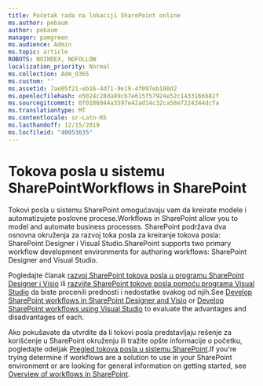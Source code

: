 ```yaml
---
title: Početak rada na lokaciji SharePoint online
ms.author: pebaum
author: pebaum
manager: pamgreen
ms.audience: Admin
ms.topic: article
ROBOTS: NOINDEX, NOFOLLOW
localization_priority: Normal
ms.collection: Adm_O365
ms.custom: ''
ms.assetid: 7ae05f21-eb16-4d71-9e19-4f097eb100d2
ms.openlocfilehash: e5024c28da89cb7e615f57924e52c1433166b82f
ms.sourcegitcommit: 0f0186044a3597e42ad14c32ca58e7224344dcfa
ms.translationtype: MT
ms.contentlocale: sr-Latn-RS
ms.lasthandoff: 12/15/2019
ms.locfileid: "40053635"
---
```

# <a name="workflows-in-sharepoint"></a><span data-ttu-id="9cd88-102">Tokova posla u sistemu SharePoint</span><span class="sxs-lookup"><span data-stu-id="9cd88-102">Workflows in SharePoint</span></span>

<span data-ttu-id="9cd88-103">Tokovi posla u sistemu SharePoint omogućavaju vam da kreirate modele i automatizujete poslovne procese.</span><span class="sxs-lookup"><span data-stu-id="9cd88-103">Workflows in SharePoint allow you to model and automate business processes.</span></span> <span data-ttu-id="9cd88-104">SharePoint podržava dva osnovna okruženja za razvoj toka posla za kreiranje tokova posla: SharePoint Designer i Visual Studio.</span><span class="sxs-lookup"><span data-stu-id="9cd88-104">SharePoint supports two primary workflow development environments for authoring workflows: SharePoint Designer and Visual Studio.</span></span> 

<span data-ttu-id="9cd88-105">Pogledajte članak [razvoj SharePoint tokova posla u programu SharePoint Designer i Visio](https://docs.microsoft.com/sharepoint/dev/general-development/develop-sharepoint-workflows-using-visual-studio) ili [razvijte SharePoint tokove posla pomoću programa Visual Studio](https://docs.microsoft.com/sharepoint/dev/general-development/develop-sharepoint-workflows-using-visual-studio) da biste procenili prednosti i nedostatke svakog od njih.</span><span class="sxs-lookup"><span data-stu-id="9cd88-105">See [Develop SharePoint workflows in SharePoint Designer and Visio](https://docs.microsoft.com/sharepoint/dev/general-development/develop-sharepoint-workflows-using-visual-studio) or [Develop SharePoint workflows using Visual Studio](https://docs.microsoft.com/sharepoint/dev/general-development/develop-sharepoint-workflows-using-visual-studio) to evaluate the advantages and disadvantages of each.</span></span> 

<span data-ttu-id="9cd88-106">Ako pokušavate da utvrdite da li tokovi posla predstavljaju rešenje za korišćenje u SharePoint okruženju ili tražite opšte informacije o početku, pogledajte odeljak [Pregled tokova posla u sistemu SharePoint](https://docs.microsoft.com/sharepoint/dev/general-development/get-started-with-workflows-in-sharepoint#overview-of-workflows-in-sharepoint).</span><span class="sxs-lookup"><span data-stu-id="9cd88-106">If you're trying determine if workflows are a solution to use in your SharePoint environment or are looking for general information on getting started, see [Overview of workflows in SharePoint](https://docs.microsoft.com/sharepoint/dev/general-development/get-started-with-workflows-in-sharepoint#overview-of-workflows-in-sharepoint).</span></span>